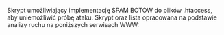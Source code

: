 Skrypt umożliwiający implementację SPAM BOTÓW do plików .htaccess, aby uniemożliwić próbę ataku.
Skrypt oraz lista opracowana na podstawie analizy ruchu na poniższych serwisach WWW:
